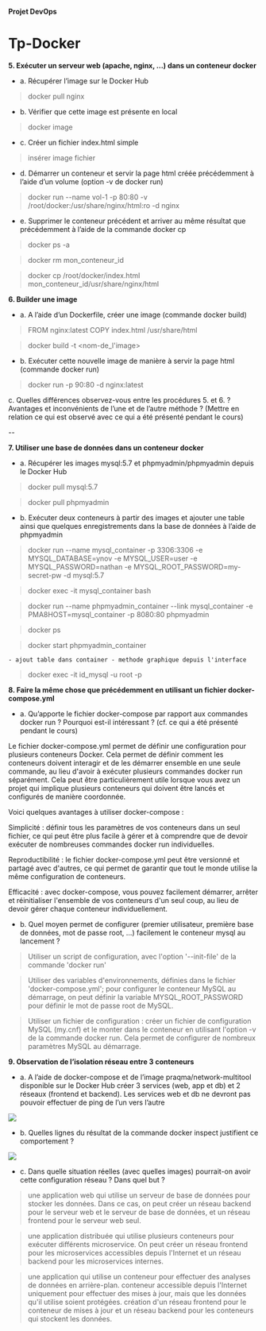 
**Projet DevOps**

# Tp-Docker

**5. Exécuter un serveur web (apache, nginx, …) dans un conteneur docker** 

*  a. Récupérer l’image sur le Docker Hub

 >docker pull nginx
  
*  b. Vérifier que cette image est présente en local
>docker image
  
*  c. Créer un fichier index.html simple
>insérer image fichier
  
*  d. Démarrer un conteneur et servir la page html créée précédemment à l’aide d’un volume (option -v de docker run)
>docker run --name vol-1 -p 80:80 -v /root/docker:/usr/share/nginx/html:ro -d nginx
  
*  e. Supprimer le conteneur précédent et arriver au même résultat que précédemment à l’aide de la commande docker cp
>docker ps -a

>docker rm mon_conteneur_id

>docker cp /root/docker/index.html mon_conteneur_id/usr/share/nginx/html
  

**6. Builder une image** 

*  a. A l’aide d’un Dockerfile, créer une image (commande docker build)
 
>FROM nginx:latest
>COPY index.html /usr/share/html

>docker build -t <nom-de_l'image>
  
*  b. Exécuter cette nouvelle image de manière à servir la page html (commande docker run) 

>docker run -p 90:80 -d nginx:latest
  
  c. Quelles différences observez-vous entre les procédures 5. et 6. ? Avantages et inconvénients de l’une et de l’autre méthode ? (Mettre en relation ce qui est observé avec ce qui a été présenté pendant le cours)
  
  -- 
  
  
**7. Utiliser une base de données dans un conteneur docker**

*  a. Récupérer les images mysql:5.7 et phpmyadmin/phpmyadmin depuis le Docker Hub 

>docker pull mysql:5.7
  
>docker pull phpmyadmin
  
  
  
*  b. Exécuter deux conteneurs à partir des images et ajouter une table ainsi que quelques enregistrements dans la base de données à l’aide de phpmyadmin
 
>docker run --name mysql_container -p 3306:3306 -e MYSQL_DATABASE=ynov -e MYSQL_USER=user -e MYSQL_PASSWORD=nathan -e MYSQL_ROOT_PASSWORD=my-secret-pw -d mysql:5.7

>docker exec -it mysql_container bash
  
>docker run --name phpmyadmin_container --link mysql_container -e PMA8HOST=mysql_container -p 8080:80 phpmyadmin
 
>docker ps

>docker start phpmyadmin_container
  
    - ajout table dans container - methode graphique depuis l'interface
    
>docker exec -it id_mysql -u root -p


**8. Faire la même chose que précédemment en utilisant un fichier docker-compose.yml** 

*  a. Qu’apporte le fichier docker-compose par rapport aux commandes docker run ? Pourquoi est-il intéressant ? (cf. ce qui a été présenté pendant le cours) 
 
 Le fichier docker-compose.yml permet de définir une configuration pour plusieurs conteneurs Docker. Cela permet de définir comment les conteneurs doivent interagir et de les démarrer ensemble en une seule commande, au lieu d'avoir à exécuter plusieurs commandes docker run séparément. Cela peut être particulièrement utile lorsque vous avez un projet qui implique plusieurs conteneurs qui doivent être lancés et configurés de manière coordonnée.

Voici quelques avantages à utiliser docker-compose :

Simplicité : définir tous les paramètres de vos conteneurs dans un seul fichier, ce qui peut être plus facile à gérer et à comprendre que de devoir exécuter de nombreuses commandes docker run individuelles.

Reproductibilité : le fichier docker-compose.yml peut être versionné et partagé avec d'autres, ce qui permet de garantir que tout le monde utilise la même configuration de conteneurs.

Efficacité : avec docker-compose, vous pouvez facilement démarrer, arrêter et réinitialiser l'ensemble de vos conteneurs d'un seul coup, au lieu de devoir gérer chaque conteneur individuellement.
 
  * b. Quel moyen permet de configurer (premier utilisateur, première base de données, mot de passe root, …) facilement le conteneur mysql au lancement ?
   
  >Utiliser un script de configuration, avec l'option '--init-file' de la commande 'docker run'
  
  >Utiliser des variables d'environnements, définies dans le fichier 'docker-compose.yml'; pour configurer le conteneur MySQL au démarrage, on peut définir la variable MYSQL_ROOT_PASSWORD pour définir le mot de passe root de MySQL.
  
  >Utiliser un fichier de configuration : créer un fichier de configuration MySQL (my.cnf) et le monter dans le conteneur en utilisant l'option -v de la commande docker run. Cela permet de configurer de nombreux paramètres MySQL au démarrage.
  
  
**9. Observation de l’isolation réseau entre 3 conteneurs** 

* a. A l’aide de docker-compose et de l’image praqma/network-multitool disponible sur le Docker Hub créer 3 services (web, app et db) et 2 réseaux (frontend et backend). Les services web et db ne devront pas pouvoir effectuer de ping de l’un vers l’autre 

![](https://i.imgur.com/tqLLFWM.png)
    
* b. Quelles lignes du résultat de la commande docker inspect justifient ce comportement ? 

![](https://i.imgur.com/0u8NmO3.png)

* c. Dans quelle situation réelles (avec quelles images) pourrait-on avoir cette configuration réseau ? Dans quel but ?
  
>une application web qui utilise un serveur de base de données pour stocker les données. 
Dans ce cas, on peut créer un réseau backend pour le serveur web et le serveur de base de données, et un réseau frontend pour le serveur web seul.

>une application distribuée qui utilise plusieurs conteneurs pour exécuter différents microservice.
On peut créer un réseau frontend pour les microservices accessibles depuis l'Internet et un réseau backend pour les microservices internes.

>une application qui utilise un conteneur pour effectuer des analyses de données en arrière-plan. 
conteneur accessible depuis l'Internet uniquement pour effectuer des mises à jour, mais que les données qu'il utilise soient protégées. 
création d'un réseau frontend pour le conteneur de mises à jour et un réseau backend pour les conteneurs qui stockent les données.
